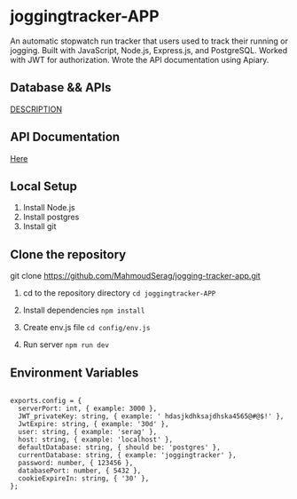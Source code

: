 # joggingtracker-APP

An automatic stopwatch run tracker that users used to track their running or jogging. Built with JavaScript, Node.js, Express.js, and PostgreSQL. Worked with JWT for authorization. Wrote the API documentation using Apiary.

## Database && APIs

[DESCRIPTION](https://docs.google.com/document/d/1-_Ur_6xM7_Cp712ZpBJVIo30CfjlvCc26-7unL5eJIw/edit)

## API Documentation

[Here](https://mahmoudserag.docs.apiary.io/)

## Local Setup

1. Install Node.js
2. Install postgres
3. Install git

## Clone the repository

git clone <https://github.com/MahmoudSerag/jogging-tracker-app.git>

1. cd to the repository directory
`cd joggingtracker-APP`

2. Install dependencies
`npm install`

3. Create env.js file
`cd config/env.js`

4. Run server
`npm run dev`

## Environment Variables

```

exports.config = {
  serverPort: int, { example: 3000 },
  JWT_privateKey: string, { example: ' hdasjkdhksajdhska4565@#@$!' },
  JwtExpire: string, { example: '30d' },
  user: string, { example: 'serag' },
  host: string, { example: 'localhost' },
  defaultDatabase: string, { should be: 'postgres' },
  currentDatabase: string, { example: 'joggingtracker' },
  password: number, { 123456 },
  databasePort: number, { 5432 },
  cookieExpireIn: string, { '30' },
};
```
